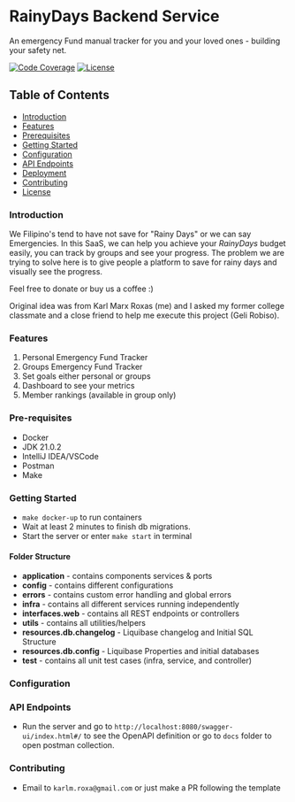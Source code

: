 # RainyDays Backend Service
An emergency Fund manual tracker for you and your loved ones - building your safety net.

<!-- 
[![Build Status](https://github.com/my-user/my-app/workflows/CI/badge.svg)](https://github.com/my-user/my-app/actions) -->
[![Code Coverage](https://codecov.io/gh/my-user/my-app/branch/main/graph/badge.svg)](https://codecov.io/gh/my-user/my-app)
[![License](https://img.shields.io/badge/License-CC%20BY--NC--ND%204.0-lightgrey.svg)](LICENSE)

## Table of Contents
* [Introduction](#introduction)
* [Features](#features)
* [Prerequisites](#prerequisites)
* [Getting Started](#getting-started)
* [Configuration](#configuration)
* [API Endpoints](#api-endpoints)
* [Deployment](#deployment)
* [Contributing](#contributing)
* [License](#license)

### Introduction
We Filipino's tend to have not save for "Rainy Days" or we can say Emergencies. In this SaaS, we can help you achieve your *RainyDays* budget easily, you can track by groups and see your progress. The problem we are trying to solve here is to give people a platform to save for rainy days and visually see the progress.

Feel free to donate or buy us a coffee :)

Original idea was from Karl Marx Roxas (me) and I asked my former college classmate and a close friend to help me execute this project (Geli Robiso).

### Features
1. Personal Emergency Fund Tracker
2. Groups Emergency Fund Tracker
3. Set goals either personal or groups
4. Dashboard to see your metrics
5. Member rankings (available in group only)

### Pre-requisites
- Docker
- JDK 21.0.2
- IntelliJ IDEA/VSCode
- Postman
- Make

### Getting Started
- `make docker-up` to run containers
- Wait at least 2 minutes to finish db migrations.
- Start the server or enter `make start` in terminal

#### Folder Structure
- **application** - contains components services & ports
- **config** - contains different configurations
- **errors** - contains custom error handling and global errors
- **infra** - contains all different services running independently
- **interfaces.web** - contains all REST endpoints or controllers
- **utils** - contains all utilities/helpers
- **resources.db.changelog** - Liquibase changelog and Initial SQL Structure
- **resources.db.config** - Liquibase Properties and initial databases
- **test** - contains all unit test cases (infra, service, and controller)

### Configuration

### API Endpoints
- Run the server and go to `http://localhost:8080/swagger-ui/index.html#/` to see the OpenAPI definition or go to `docs` folder to open postman collection.

### Contributing
- Email to `karlm.roxa@gmail.com` or just make a PR following the template

